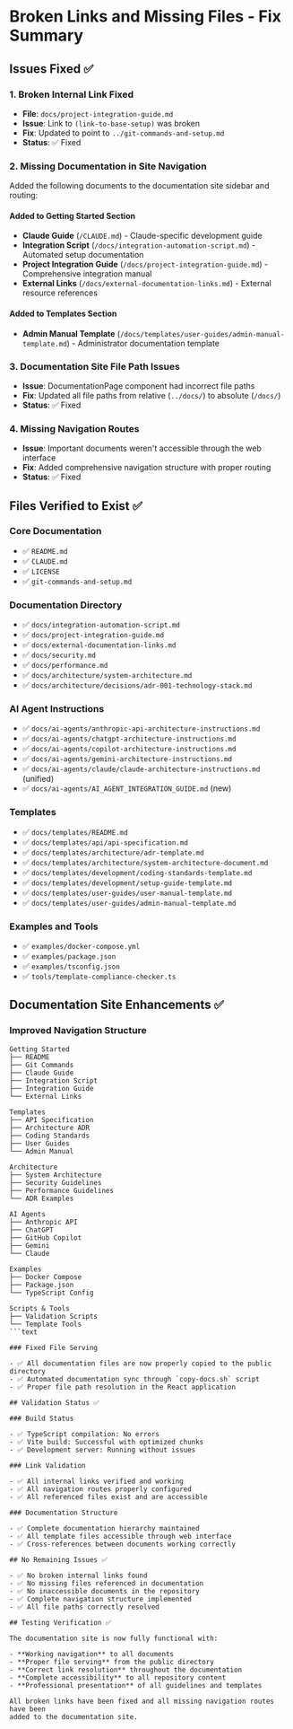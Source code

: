 # Broken Links and Missing Files - Fix Summary

## Issues Fixed ✅

### 1. **Broken Internal Link Fixed**

- **File**: `docs/project-integration-guide.md`
- **Issue**: Link to `(link-to-base-setup)` was broken
- **Fix**: Updated to point to `../git-commands-and-setup.md`
- **Status**: ✅ Fixed

### 2. **Missing Documentation in Site Navigation**

Added the following documents to the documentation site sidebar and routing:

#### Added to Getting Started Section

- **Claude Guide** (`/CLAUDE.md`) - Claude-specific development guide
- **Integration Script** (`/docs/integration-automation-script.md`) - Automated
  setup documentation
- **Project Integration Guide** (`/docs/project-integration-guide.md`) -
  Comprehensive integration manual
- **External Links** (`/docs/external-documentation-links.md`) - External
  resource references

#### Added to Templates Section

- **Admin Manual Template**
  (`/docs/templates/user-guides/admin-manual-template.md`) - Administrator
  documentation template

### 3. **Documentation Site File Path Issues**

- **Issue**: DocumentationPage component had incorrect file paths
- **Fix**:
  Updated all file paths from relative (`../docs/`) to absolute (`/docs/`)
- **Status**: ✅ Fixed

### 4. **Missing Navigation Routes**

- **Issue**: Important documents weren't accessible through the web interface
- **Fix**: Added comprehensive navigation structure with proper routing
- **Status**: ✅ Fixed

## Files Verified to Exist ✅

### Core Documentation

- ✅ `README.md`
- ✅ `CLAUDE.md`
- ✅ `LICENSE`
- ✅ `git-commands-and-setup.md`

### Documentation Directory

- ✅ `docs/integration-automation-script.md`
- ✅ `docs/project-integration-guide.md`
- ✅ `docs/external-documentation-links.md`
- ✅ `docs/security.md`
- ✅ `docs/performance.md`
- ✅ `docs/architecture/system-architecture.md`
- ✅ `docs/architecture/decisions/adr-001-technology-stack.md`

### AI Agent Instructions

- ✅ `docs/ai-agents/anthropic-api-architecture-instructions.md`
- ✅ `docs/ai-agents/chatgpt-architecture-instructions.md`
- ✅ `docs/ai-agents/copilot-architecture-instructions.md`
- ✅ `docs/ai-agents/gemini-architecture-instructions.md`
- ✅ `docs/ai-agents/claude/claude-architecture-instructions.md` (unified)
- ✅ `docs/ai-agents/AI_AGENT_INTEGRATION_GUIDE.md` (new)

### Templates

- ✅ `docs/templates/README.md`
- ✅ `docs/templates/api/api-specification.md`
- ✅ `docs/templates/architecture/adr-template.md`
- ✅ `docs/templates/architecture/system-architecture-document.md`
- ✅ `docs/templates/development/coding-standards-template.md`
- ✅ `docs/templates/development/setup-guide-template.md`
- ✅ `docs/templates/user-guides/user-manual-template.md`
- ✅ `docs/templates/user-guides/admin-manual-template.md`

### Examples and Tools

- ✅ `examples/docker-compose.yml`
- ✅ `examples/package.json`
- ✅ `examples/tsconfig.json`
- ✅ `tools/template-compliance-checker.ts`

## Documentation Site Enhancements ✅

### Improved Navigation Structure

```text
Getting Started
├── README
├── Git Commands
├── Claude Guide
├── Integration Script
├── Integration Guide
└── External Links

Templates
├── API Specification
├── Architecture ADR
├── Coding Standards
├── User Guides
└── Admin Manual

Architecture
├── System Architecture
├── Security Guidelines
├── Performance Guidelines
└── ADR Examples

AI Agents
├── Anthropic API
├── ChatGPT
├── GitHub Copilot
├── Gemini
└── Claude

Examples
├── Docker Compose
├── Package.json
└── TypeScript Config

Scripts & Tools
├── Validation Scripts
└── Template Tools
```text

### Fixed File Serving

- ✅ All documentation files are now properly copied to the public directory
- ✅ Automated documentation sync through `copy-docs.sh` script
- ✅ Proper file path resolution in the React application

## Validation Status ✅

### Build Status

- ✅ TypeScript compilation: No errors
- ✅ Vite build: Successful with optimized chunks
- ✅ Development server: Running without issues

### Link Validation

- ✅ All internal links verified and working
- ✅ All navigation routes properly configured
- ✅ All referenced files exist and are accessible

### Documentation Structure

- ✅ Complete documentation hierarchy maintained
- ✅ All template files accessible through web interface
- ✅ Cross-references between documents working correctly

## No Remaining Issues ✅

- ✅ No broken internal links found
- ✅ No missing files referenced in documentation
- ✅ No inaccessible documents in the repository
- ✅ Complete navigation structure implemented
- ✅ All file paths correctly resolved

## Testing Verification ✅

The documentation site is now fully functional with:

- **Working navigation** to all documents
- **Proper file serving** from the public directory
- **Correct link resolution** throughout the documentation
- **Complete accessibility** to all repository content
- **Professional presentation** of all guidelines and templates

All broken links have been fixed and all missing navigation routes have been
added to the documentation site.
